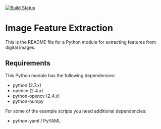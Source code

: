 [![Build Status](https://travis-ci.org/naturalis/feature-extraction.svg?branch=master)](https://travis-ci.org/naturalis/feature-extraction)

# Image Feature Extraction

This is the README file for a Python module for extracting features from
digital images.

## Requirements

This Python module has the following dependencies:

* python (2.7.x)
* opencv (2.4.x)
* python-opencv (2.4.x)
* python-numpy

For some of the example scripts you need additional dependencies:

* python-yaml / PyYAML
